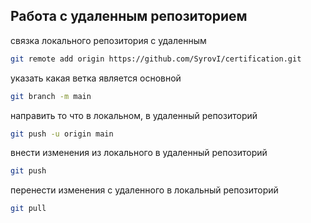 ## Работа с удаленным репозиторием

связка локального репозитория с удаленным
```sh
git remote add origin https://github.com/SyrovI/certification.git
```

указать какая ветка является основной
```sh
git branch -m main
```

направить то что в локальном, в удаленный репозиторий
```sh
git push -u origin main
```

внести изменения из локального в удаленный репозиторий
```sh
git push
```

перенести изменения с удаленного в локальный репозиторий 
```sh
git pull
```